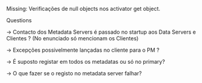 Missing:
Verificações de null objects nos activator get object.

Questions

-> Contacto dos Metadata Servers é passado no startup aos Data Servers e Clientes ? (No enunciado só mencionam os Clientes)

-> Excepções possivelmente lançadas no cliente para o PM ?

-> É suposto registar em todos os metadatas ou só no primary?

-> O que fazer se o registo no metadata server falhar?
